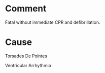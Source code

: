 # Comment

Fatal without immediate CPR and defibrillation.

# Cause

Torsades De Pointes

Ventricular Arrhythmia
